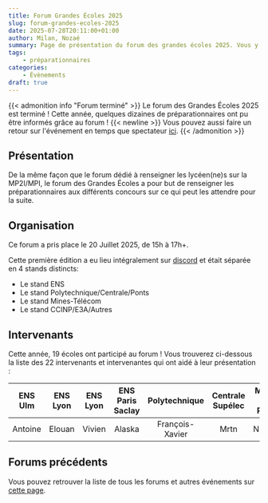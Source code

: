 ```yaml
---
title: Forum Grandes Écoles 2025
slug: forum-grandes-ecoles-2025
date: 2025-07-28T20:11:00+01:00
author: Milan, Nozaé
summary: Page de présentation du forum des grandes écoles 2025. Vous y trouverez toutes les informations concernant le forum des écoles intégrables après une filière MPI-MP2I, édition 2025.
tags:
    - préparationnaires
categories:
    - Évènements
draft: true
---
```


{{< admonition info "Forum terminé" >}}
Le forum des Grandes Écoles 2025 est terminé ! Cette année, quelques dizaines de préparationnaires ont pu être informés grâce au forum ! {{< newline >}}
Vous pouvez aussi faire un retour sur l'événement en temps que spectateur [ici](https://forms.gle/GB5bBJwAM7fjqr9h8).
{{< /admonition >}}

## Présentation

De la même façon que le forum dédié à renseigner les lycéen(ne)s sur la MP2I/MPI, le forum des Grandes Écoles a pour but de renseigner les préparationnaires aux différents concours sur ce qui peut les attendre pour la suite.

## Organisation

Ce forum a pris place le 20 Juillet 2025, de 15h à 17h+.

Cette première édition a eu lieu intégralement sur [discord](https://discord.prepas-mp2i.org) et était séparée en 4 stands distincts:
- Le stand ENS
- Le stand Polytechnique/Centrale/Ponts
- Le stand Mines-Télécom
- Le stand CCINP/E3A/Autres

## Intervenants

Cette année, 19 écoles ont participé au forum ! Vous trouverez ci-dessous la liste des 22 intervenants et intervenantes qui ont aidé à leur présentation :

| ENS Ulm | ENS Lyon | ENS Lyon | ENS Paris Saclay | Polytechnique | Centrale Supélec | Mines de Paris | ENSTA Paris | Télécom SudParis | Télécom Nancy | Télécom Nancy | EURECOM | ENSIIE | ENSIIE | ENS Géomatique | ENSIMAG | ENSAI Rennes | ESISAR | CY Tech | INSA Toulouse | ENSIBS | EM Lyon |
|:----:|:----:|:----:|:----:|:----:|:----:|:----:|:----:|:----:|:----:|:----:|:----:|:----:|:----:|:----:|:----:|:----:|:----:|:----:|:---:|:---:|:---:|
| Antoine | Elouan | Vivien | Alaska | François-Xavier | Mrtn | Nathan | Théo | Triw | Ganda | Ely | H3xerty | Agryos | Nicolas | Emma (son copain) | Joachim | Maxime | Eros | Chat_Vert | Alain | Margaux | Jeremy |

## Forums précédents

Vous pouvez retrouver la liste de tous les forums et autres événements sur [cette page](/categories/%C3%A9v%C3%A8nements/).